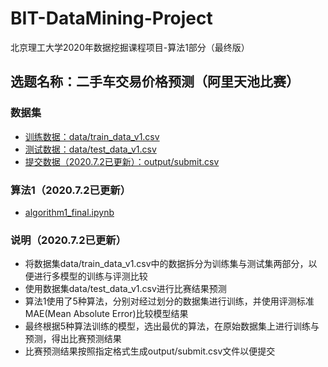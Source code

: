 # BIT-DataMining-Project

北京理工大学2020年数据挖掘课程项目-算法1部分（最终版）

## 选题名称：二手车交易价格预测（阿里天池比赛）

### 数据集
* [训练数据：data/train_data_v1.csv](https://github.com/Zening-Li/BIT_DataMining_project/tree/master/process_data)
* [测试数据：data/test_data_v1.csv](https://github.com/Zening-Li/BIT_DataMining_project/tree/master/process_data)
* [提交数据（2020.7.2已更新）：output/submit.csv](./output)

### 算法1（2020.7.2已更新）
* [algorithm1_final.ipynb](./algorithm1_final.ipynb)

### 说明（2020.7.2已更新）
* 将数据集data/train_data_v1.csv中的数据拆分为训练集与测试集两部分，以便进行多模型的训练与评测比较
* 使用数据集data/test_data_v1.csv进行比赛结果预测
* 算法1使用了5种算法，分别对经过划分的数据集进行训练，并使用评测标准MAE(Mean Absolute Error)比较模型结果
* 最终根据5种算法训练的模型，选出最优的算法，在原始数据集上进行训练与预测，得出比赛预测结果
* 比赛预测结果按照指定格式生成output/submit.csv文件以便提交
